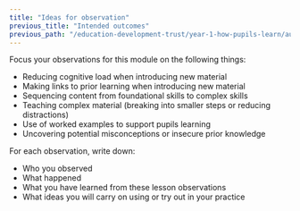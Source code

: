 ```yaml
---
title: "Ideas for observation"
previous_title: "Intended outcomes"
previous_path: "/education-development-trust/year-1-how-pupils-learn/autumn-week-7-ect-intended-outcomes"
---
```


Focus your observations for this module on the following things: 

- Reducing cognitive load when introducing new material
- Making links to prior learning when introducing new material
- Sequencing content from foundational skills to complex skills
- Teaching complex material (breaking into smaller steps or reducing
        distractions)
- Use of worked examples to support pupils learning
- Uncovering potential misconceptions or insecure prior knowledge

For each observation, write down:  

- Who you observed
- What happened
- What you have learned from these lesson observations
- What ideas you will carry on using or try out in your practice

